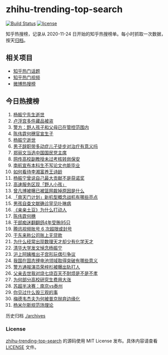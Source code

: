 # zhihu-trending-top-search

[![Build Status](https://github.com/justjavac/zhihu-trending-top-search/workflows/ci/badge.svg?branch=main)](https://github.com/justjavac/zhihu-trending-top-search/actions)
[![license](https://img.shields.io/github/license/justjavac/zhihu-trending-top-search)](https://github.com/justjavac/zhihu-trending-top-search/blob/main/LICENSE)

知乎热搜榜，记录从 2020-11-24 日开始的知乎热搜榜单。每小时抓取一次数据，按天[归档](./archives)。

## 相关项目

- [知乎热门话题](https://github.com/justjavac/zhihu-trending-hot-questions)
- [知乎热门视频](https://github.com/justjavac/zhihu-trending-hot-video)
- [微博热搜榜](https://github.com/justjavac/weibo-trending-hot-search)

## 今日热搜榜

<!-- BEGIN -->
<!-- 最后更新时间 Sun Oct 19 2025 18:19:24 GMT+0800 (China Standard Time) -->

1. [杨振宁先生逝世](https://www.zhihu.com/search?q=%E6%9D%A8%E6%8C%AF%E5%AE%81%E5%85%88%E7%94%9F%E9%80%9D%E4%B8%96)
1. [卢浮宫多件藏品被盗](https://www.zhihu.com/search?q=%E5%8D%A2%E6%B5%AE%E5%AE%AB%E5%A4%9A%E4%BB%B6%E8%97%8F%E5%93%81%E8%A2%AB%E7%9B%97)
1. [警方：野人孩子和父母已在管控范围内](https://www.zhihu.com/search?q=%E8%AD%A6%E6%96%B9%EF%BC%9A%E9%87%8E%E4%BA%BA%E5%AD%A9%E5%AD%90%E5%92%8C%E7%88%B6%E6%AF%8D%E5%B7%B2%E5%9C%A8%E7%AE%A1%E6%8E%A7%E8%8C%83%E5%9B%B4%E5%86%85)
1. [陈伟霆何穗官宣生子](https://www.zhihu.com/search?q=%E9%99%88%E4%BC%9F%E9%9C%86%E4%BD%95%E7%A9%97%E5%AE%98%E5%AE%A3%E7%94%9F%E5%AD%90)
1. [杨振宁逝世](https://www.zhihu.com/search?q=%E6%9D%A8%E6%8C%AF%E5%AE%81%E9%80%9D%E4%B8%96)
1. [男子辞职带多动症儿子徒步对治疗有意义吗](https://www.zhihu.com/search?q=%E7%94%B7%E5%AD%90%E8%BE%9E%E8%81%8C%E5%B8%A6%E5%A4%9A%E5%8A%A8%E7%97%87%E5%84%BF%E5%AD%90%E5%BE%92%E6%AD%A5%E5%AF%B9%E6%B2%BB%E7%96%97%E6%9C%89%E6%84%8F%E4%B9%89%E5%90%97)
1. [郑丽文当选中国国民党主席](https://www.zhihu.com/search?q=%E9%83%91%E4%B8%BD%E6%96%87%E5%BD%93%E9%80%89%E4%B8%AD%E5%9B%BD%E5%9B%BD%E6%B0%91%E5%85%9A%E4%B8%BB%E5%B8%AD)
1. [网传高校副教授未过考核转岗保安](https://www.zhihu.com/search?q=%E7%BD%91%E4%BC%A0%E9%AB%98%E6%A0%A1%E5%89%AF%E6%95%99%E6%8E%88%E6%9C%AA%E8%BF%87%E8%80%83%E6%A0%B8%E8%BD%AC%E5%B2%97%E4%BF%9D%E5%AE%89)
1. [南航宣布本科生不写论文也能毕业](https://www.zhihu.com/search?q=%E5%8D%97%E8%88%AA%E5%AE%A3%E5%B8%83%E6%9C%AC%E7%A7%91%E7%94%9F%E4%B8%8D%E5%86%99%E8%AE%BA%E6%96%87%E4%B9%9F%E8%83%BD%E6%AF%95%E4%B8%9A)
1. [如何看待李湘富养王诗龄](https://www.zhihu.com/search?q=%E5%A6%82%E4%BD%95%E7%9C%8B%E5%BE%85%E6%9D%8E%E6%B9%98%E5%AF%8C%E5%85%BB%E7%8E%8B%E8%AF%97%E9%BE%84)
1. [杨振宁曾说自己最大贡献不是获诺奖](https://www.zhihu.com/search?q=%E6%9D%A8%E6%8C%AF%E5%AE%81%E6%9B%BE%E8%AF%B4%E8%87%AA%E5%B7%B1%E6%9C%80%E5%A4%A7%E8%B4%A1%E7%8C%AE%E4%B8%8D%E6%98%AF%E8%8E%B7%E8%AF%BA%E5%A5%96)
1. [高速服务区现「野人小孩」](https://www.zhihu.com/search?q=%E9%AB%98%E9%80%9F%E6%9C%8D%E5%8A%A1%E5%8C%BA%E7%8E%B0%E3%80%8C%E9%87%8E%E4%BA%BA%E5%B0%8F%E5%AD%A9%E3%80%8D)
1. [曾凡博被曝已被篮网裁掉原因是什么](https://www.zhihu.com/search?q=%E6%9B%BE%E5%87%A1%E5%8D%9A%E8%A2%AB%E6%9B%9D%E5%B7%B2%E8%A2%AB%E7%AF%AE%E7%BD%91%E8%A3%81%E6%8E%89%E5%8E%9F%E5%9B%A0%E6%98%AF%E4%BB%80%E4%B9%88)
1. [「南天门计划」新机型概念战机有哪些亮点](https://www.zhihu.com/search?q=%E3%80%8C%E5%8D%97%E5%A4%A9%E9%97%A8%E8%AE%A1%E5%88%92%E3%80%8D%E6%96%B0%E6%9C%BA%E5%9E%8B%E6%A6%82%E5%BF%B5%E6%88%98%E6%9C%BA%E6%9C%89%E5%93%AA%E4%BA%9B%E4%BA%AE%E7%82%B9)
1. [男孩自查文献确诊罕见卟啉病](https://www.zhihu.com/search?q=%E7%94%B7%E5%AD%A9%E8%87%AA%E6%9F%A5%E6%96%87%E7%8C%AE%E7%A1%AE%E8%AF%8A%E7%BD%95%E8%A7%81%E5%8D%9F%E5%95%89%E7%97%85)
1. [《亲亲土豆》为什么打动人](https://www.zhihu.com/search?q=%E3%80%8A%E4%BA%B2%E4%BA%B2%E5%9C%9F%E8%B1%86%E3%80%8B%E4%B8%BA%E4%BB%80%E4%B9%88%E6%89%93%E5%8A%A8%E4%BA%BA)
1. [陈伟霆何穗](https://www.zhihu.com/search?q=%E9%99%88%E4%BC%9F%E9%9C%86%E4%BD%95%E7%A9%97)
1. [干部痴迷翻翻鸽4年受贿95只](https://www.zhihu.com/search?q=%E5%B9%B2%E9%83%A8%E7%97%B4%E8%BF%B7%E7%BF%BB%E7%BF%BB%E9%B8%BD4%E5%B9%B4%E5%8F%97%E8%B4%BF95%E5%8F%AA)
1. [腾讯视频账号 6 次超限或封号](https://www.zhihu.com/search?q=%E8%85%BE%E8%AE%AF%E8%A7%86%E9%A2%91%E8%B4%A6%E5%8F%B7%206%20%E6%AC%A1%E8%B6%85%E9%99%90%E6%88%96%E5%B0%81%E5%8F%B7)
1. [于东来称公司账上无贷款](https://www.zhihu.com/search?q=%E4%BA%8E%E4%B8%9C%E6%9D%A5%E7%A7%B0%E5%85%AC%E5%8F%B8%E8%B4%A6%E4%B8%8A%E6%97%A0%E8%B4%B7%E6%AC%BE)
1. [为什么经常出现数理天才却少有化学天才](https://www.zhihu.com/search?q=%E4%B8%BA%E4%BB%80%E4%B9%88%E7%BB%8F%E5%B8%B8%E5%87%BA%E7%8E%B0%E6%95%B0%E7%90%86%E5%A4%A9%E6%89%8D%E5%8D%B4%E5%B0%91%E6%9C%89%E5%8C%96%E5%AD%A6%E5%A4%A9%E6%89%8D)
1. [清华大学发文悼念杨振宁](https://www.zhihu.com/search?q=%E6%B8%85%E5%8D%8E%E5%A4%A7%E5%AD%A6%E5%8F%91%E6%96%87%E6%82%BC%E5%BF%B5%E6%9D%A8%E6%8C%AF%E5%AE%81)
1. [沪上阿姨推出子宫形玩偶引争议](https://www.zhihu.com/search?q=%E6%B2%AA%E4%B8%8A%E9%98%BF%E5%A7%A8%E6%8E%A8%E5%87%BA%E5%AD%90%E5%AE%AB%E5%BD%A2%E7%8E%A9%E5%81%B6%E5%BC%95%E4%BA%89%E8%AE%AE)
1. [我国在固态锂电池领域取得突破有哪些意义](https://www.zhihu.com/search?q=%E6%88%91%E5%9B%BD%E5%9C%A8%E5%9B%BA%E6%80%81%E9%94%82%E7%94%B5%E6%B1%A0%E9%A2%86%E5%9F%9F%E5%8F%96%E5%BE%97%E7%AA%81%E7%A0%B4%E6%9C%89%E5%93%AA%E4%BA%9B%E6%84%8F%E4%B9%89)
1. [警方通报演员荣梓杉被曝出轨打人](https://www.zhihu.com/search?q=%E8%AD%A6%E6%96%B9%E9%80%9A%E6%8A%A5%E6%BC%94%E5%91%98%E8%8D%A3%E6%A2%93%E6%9D%89%E8%A2%AB%E6%9B%9D%E5%87%BA%E8%BD%A8%E6%89%93%E4%BA%BA)
1. [父亲去世我对烧七烧百天不耐烦是不是不孝](https://www.zhihu.com/search?q=%E7%88%B6%E4%BA%B2%E5%8E%BB%E4%B8%96%E6%88%91%E5%AF%B9%E7%83%A7%E4%B8%83%E7%83%A7%E7%99%BE%E5%A4%A9%E4%B8%8D%E8%80%90%E7%83%A6%E6%98%AF%E4%B8%8D%E6%98%AF%E4%B8%8D%E5%AD%9D)
1. [为何部分高校研究生费用大涨](https://www.zhihu.com/search?q=%E4%B8%BA%E4%BD%95%E9%83%A8%E5%88%86%E9%AB%98%E6%A0%A1%E7%A0%94%E7%A9%B6%E7%94%9F%E8%B4%B9%E7%94%A8%E5%A4%A7%E6%B6%A8)
1. [苏超半决赛：南京vs泰州](https://www.zhihu.com/search?q=%E8%8B%8F%E8%B6%85%E5%8D%8A%E5%86%B3%E8%B5%9B%EF%BC%9A%E5%8D%97%E4%BA%ACvs%E6%B3%B0%E5%B7%9E)
1. [你见过什么毁三观的事](https://www.zhihu.com/search?q=%E4%BD%A0%E8%A7%81%E8%BF%87%E4%BB%80%E4%B9%88%E6%AF%81%E4%B8%89%E8%A7%82%E7%9A%84%E4%BA%8B)
1. [梅德韦杰夫为何被普京抛弃边缘化](https://www.zhihu.com/search?q=%E6%A2%85%E5%BE%B7%E9%9F%A6%E6%9D%B0%E5%A4%AB%E4%B8%BA%E4%BD%95%E8%A2%AB%E6%99%AE%E4%BA%AC%E6%8A%9B%E5%BC%83%E8%BE%B9%E7%BC%98%E5%8C%96)
1. [杨米尔斯规范场理论](https://www.zhihu.com/search?q=%E6%9D%A8%E7%B1%B3%E5%B0%94%E6%96%AF%E8%A7%84%E8%8C%83%E5%9C%BA%E7%90%86%E8%AE%BA)

<!-- END -->

历史归档 [./archives](./archives)

### License

[zhihu-trending-top-search](https://github.com/justjavac/zhihu-trending-top-search) 的源码使用 MIT License
发布。具体内容请查看 [LICENSE](./LICENSE) 文件。
